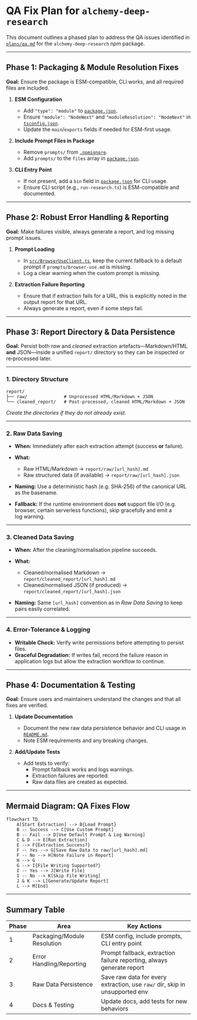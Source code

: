# QA Fix Plan for `alchemy-deep-research`

This document outlines a phased plan to address the QA issues identified in [`plans/qa.md`](qa.md) for the `alchemy-deep-research` npm package.

---

## **Phase 1: Packaging & Module Resolution Fixes**

**Goal:** Ensure the package is ESM-compatible, CLI works, and all required files are included.

1. **ESM Configuration**
   - Add `"type": "module"` to [`package.json`](../package.json).
   - Ensure `"module": "NodeNext"` and `"moduleResolution": "NodeNext"` in [`tsconfig.json`](../tsconfig.json).
   - Update the `main`/`exports` fields if needed for ESM-first usage.

2. **Include Prompt Files in Package**
   - Remove `prompts/` from [`.npmignore`](../.npmignore).
   - Add `prompts/` to the `files` array in [`package.json`](../package.json).

3. **CLI Entry Point**
   - If not present, add a `bin` field in [`package.json`](../package.json) for CLI usage.
   - Ensure CLI script (e.g., `run-research.ts`) is ESM-compatible and documented.

---

## **Phase 2: Robust Error Handling & Reporting**

**Goal:** Make failures visible, always generate a report, and log missing prompt issues.

1. **Prompt Loading**
   - In [`src/BrowserUseClient.ts`](../src/BrowserUseClient.ts), keep the current fallback to a default prompt if `prompts/browser-use.md` is missing.
   - Log a clear warning when the custom prompt is missing.

2. **Extraction Failure Reporting**
   - Ensure that if extraction fails for a URL, this is explicitly noted in the output report for that URL.
   - Always generate a report, even if some steps fail.

---
## **Phase 3: Report Directory & Data Persistence**

**Goal:** Persist both *raw* and *cleaned* extraction artefacts—Markdown/HTML **and** JSON—inside a unified `report/` directory so they can be inspected or re‑processed later.

---

### 1. Directory Structure

```
report/
├── raw/              # Unprocessed HTML/Markdown + JSON
└── cleaned_report/   # Post‑processed, cleaned HTML/Markdown + JSON
```

*Create the directories if they do not already exist.*

---

### 2. Raw Data Saving

* **When:** Immediately after each extraction attempt (success **or** failure).
* **What:**

  * Raw HTML/Markdown → `report/raw/[url_hash].md`
  * Raw structured data (if available) → `report/raw/[url_hash].json`
* **Naming:** Use a deterministic hash (e.g. SHA‑256) of the canonical URL as the basename.
* **Fallback:** If the runtime environment does **not** support file I/O (e.g. browser, certain serverless functions), skip gracefully and emit a log warning.

---

### 3. Cleaned Data Saving

* **When:** After the cleaning/normalisation pipeline succeeds.
* **What:**

  * Cleaned/normalised Markdown → `report/cleaned_report/[url_hash].md`
  * Cleaned/normalised JSON (if produced) → `report/cleaned_report/[url_hash].json`
* **Naming:** Same `[url_hash]` convention as in *Raw Data Saving* to keep pairs easily correlated.

---

### 4. Error‑Tolerance & Logging

* **Writable Check:** Verify write permissions before attempting to persist files.
* **Graceful Degradation:** If writes fail, record the failure reason in application logs but allow the extraction workflow to continue.

---



## **Phase 4: Documentation & Testing**

**Goal:** Ensure users and maintainers understand the changes and that all fixes are verified.

1. **Update Documentation**
   - Document the new raw data persistence behavior and CLI usage in [`README.md`](../README.md).
   - Note ESM requirements and any breaking changes.

2. **Add/Update Tests**
   - Add tests to verify:
     - Prompt fallback works and logs warnings.
     - Extraction failures are reported.
     - Raw data files are created as expected.

---

## **Mermaid Diagram: QA Fixes Flow**

```mermaid
flowchart TD
    A[Start Extraction] --> B{Load Prompt}
    B -- Success --> C[Use Custom Prompt]
    B -- Fail --> D[Use Default Prompt & Log Warning]
    C & D --> E[Run Extraction]
    E --> F{Extraction Success?}
    F -- Yes --> G[Save Raw Data to raw/[url_hash].md]
    F -- No --> H[Note Failure in Report]
    H --> G
    G --> I{File Writing Supported?}
    I -- Yes --> J[Write File]
    I -- No --> K[Skip File Writing]
    J & K --> L[Generate/Update Report]
    L --> M[End]
```

---

## **Summary Table**

| Phase | Area                        | Key Actions                                                                 |
|-------|-----------------------------|-----------------------------------------------------------------------------|
| 1     | Packaging/Module Resolution | ESM config, include prompts, CLI entry point                                |
| 2     | Error Handling/Reporting    | Prompt fallback, extraction failure reporting, always generate report        |
| 3     | Raw Data Persistence        | Save raw data for every extraction, use `raw/` dir, skip in unsupported env |
| 4     | Docs & Testing              | Update docs, add tests for new behaviors                                    |